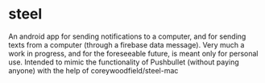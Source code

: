 # steel
 An android app for sending notifications to a computer, and for sending texts from a computer (through a firebase data message).
 Very much a work in progress, and for the foreseeable future, is meant only for personal use.
 Intended to mimic the functionality of Pushbullet (without paying anyone) with the help of coreywoodfield/steel-mac
